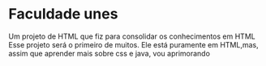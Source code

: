 # Faculdade unes
Um projeto de HTML que fiz para consolidar os conhecimentos em HTML
Esse projeto será o primeiro de muitos.
Ele está puramente em HTML,mas, assim que aprender mais sobre css e java, vou aprimorando 
